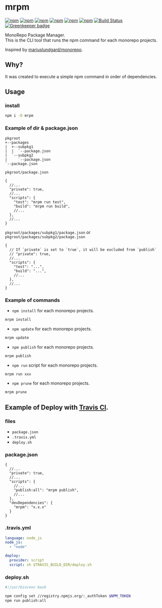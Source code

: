 # mrpm

[![npm](https://img.shields.io/npm/l/mrpm.svg)](https://www.npmjs.com/package/mrpm)
[![npm](https://img.shields.io/npm/v/mrpm.svg)](https://www.npmjs.com/package/mrpm)
[![npm](https://img.shields.io/npm/dw/mrpm.svg)](http://www.npmtrends.com/mrpm)
[![npm](https://img.shields.io/npm/dm/mrpm.svg)](http://www.npmtrends.com/mrpm)
[![npm](https://img.shields.io/npm/dy/mrpm.svg)](http://www.npmtrends.com/mrpm)
[![npm](https://img.shields.io/npm/dt/mrpm.svg)](http://www.npmtrends.com/mrpm)
[![Build Status](https://travis-ci.org/ota-meshi/mrpm.svg?branch=master)](https://travis-ci.org/ota-meshi/mrpm)
[![Greenkeeper badge](https://badges.greenkeeper.io/ota-meshi/mrpm.svg)](https://greenkeeper.io/)  

MonoRepo Package Manager.  
This is the CLI tool that runs the npm command for each monorepo projects.

Inspired by [mariuslundgard/monorepo](https://github.com/mariuslundgard/monorepo).

## Why?

It was created to execute a simple npm command in order of dependencies.

## Usage
### install

```bash
npm i -D mrpm
```

### Example of dir & package.json

```
pkgroot
+--packages
|  +--subpkg1
|  |  `--package.json
|  `--subpkg2
|     `--package.json
`--package.json
```

`pkgroot/package.json`

```json5
{
  //...
  "private": true,
  //...
  "scripts": {
    "test": "mrpm run test",
    "build": "mrpm run build",
    //...
  },
  //...
}
```

`pkgroot/packages/subpkg1/package.json` or  
`pkgroot/packages/subpkg2/package.json` 

```json5
{
  // If `private` is set to `true`, it will be excluded from `publish`
  // "private": true,
  //...
  "scripts": {
    "test": "...",
    "build": "...",
    //...
  },
  //...
}
```

### Example of commands

* `npm install` for each monorepo projects.

```bash
mrpm install
```

* `npm update` for each monorepo projects.

```bash
mrpm update
```

* `npm publish` for each monorepo projects.

```bash
mrpm publish
```

* `npm run` script for each monorepo projects.

```bash
mrpm run xxx
```

* `npm prune` for each monorepo projects.

```bash
mrpm prune
```

## Example of Deploy with [Travis CI](https://travis-ci.org/).

### files

* `package.json`
* `.travis.yml`
* `deploy.sh`

### package.json

```json5
{
  //...
  "private": true,
  //...
  "scripts": {
    //...
    "publish:all": "mrpm publish",
    //...
  },
  "devDependencies": {
    "mrpm": "x.x.x"
  }
}
```

### .travis.yml

```yml
language: node_js
node_js:
  - "node"

deploy:
  provider: script
  script: sh $TRAVIS_BUILD_DIR/deploy.sh
```

### deploy.sh

```sh
#!/usr/bin/env bash

npm config set //registry.npmjs.org/:_authToken $NPM_TOKEN
npm run publish:all
```

